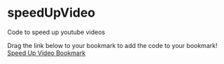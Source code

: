 # speedUpVideo
Code to speed up youtube videos

Drag the link below to your bookmark to add the code to your bookmark!
[Speed Up Video Bookmark](https://gist.githubusercontent.com/techflashes/8a4b82cf2cf1ab2380692c13d8b20d65/raw/4ca522406aa18a37a469b4e90654ab06f80630f1/SpeedUpVideoBookmark)
